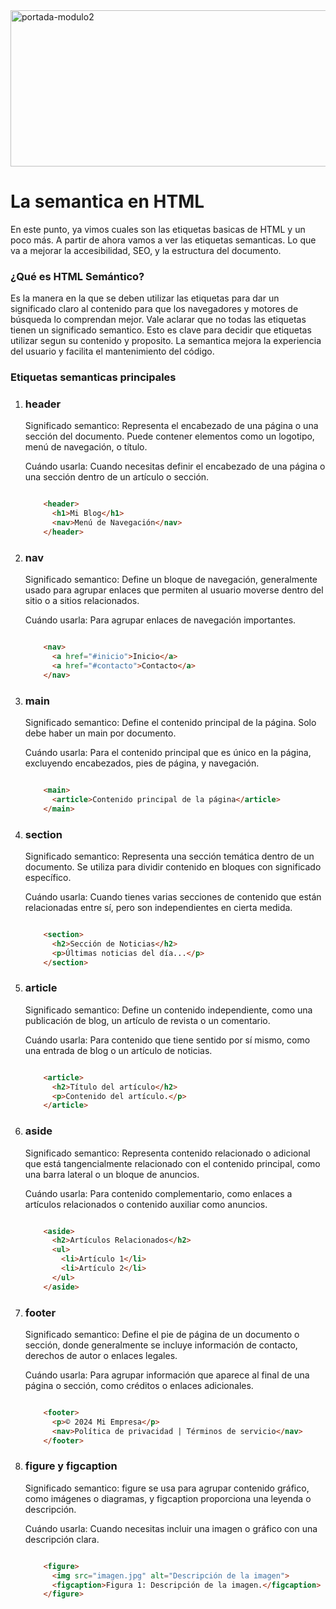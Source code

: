 <img width="1280" height="250" alt="portada-modulo2" src="https://github.com/user-attachments/assets/64c849b3-fe02-4f76-bef8-acd3a1a80a4a" />

<h1>La semantica en HTML</h1>

<p>
  En este punto, ya vimos cuales son las etiquetas basicas de HTML y un poco más. A partir de ahora vamos a ver las etiquetas semanticas. 
  Lo que va a mejorar la accesibilidad, SEO, y la estructura del documento.
</p>

<h3>¿Qué es HTML Semántico?</h3>

<p>
  Es la manera en la que se deben utilizar las etiquetas para dar un significado claro al contenido para que los navegadores y motores de     búsqueda lo comprendan mejor. Vale aclarar que no todas las etiquetas tienen un significado semantico. Esto es clave para decidir 
  que etiquetas utilizar segun su contenido y proposito. La semantica mejora la experiencia del usuario y facilita el mantenimiento 
  del código.
</p>

<h3>Etiquetas semanticas principales</h3>

<ol>
  <li>
    <h3>header</h3>
    <p>
      Significado semantico: Representa el encabezado de una página o una sección del documento. Puede contener elementos como
      un logotipo, menú de navegación, o título.
    </p>
    <p>
      Cuándo usarla: Cuando necesitas definir el encabezado de una página o una sección dentro de un artículo o sección.
    </p>
    
```html

    <header>
      <h1>Mi Blog</h1>
      <nav>Menú de Navegación</nav>
    </header>

````

  </li>
  <li><h3>nav</h3>
    <p>
      Significado semantico: Define un bloque de navegación, generalmente usado para agrupar enlaces que permiten al usuario 
      moverse dentro del sitio o a sitios relacionados.
    </p>
    <p>
      Cuándo usarla: Para agrupar enlaces de navegación importantes.
    </p>

```html

    <nav>
      <a href="#inicio">Inicio</a>
      <a href="#contacto">Contacto</a>
    </nav>

````

  </li>
  <li><h3>main</h3> 
    <p>
      Significado semantico: Define el contenido principal de la página. Solo debe haber un main por documento.
    </p>
    <p>
      Cuándo usarla: Para el contenido principal que es único en la página, excluyendo encabezados, pies de página, y navegación.
    </p>
    
```html

    <main>
      <article>Contenido principal de la página</article>
    </main>

````
  </li>
  <li><h3>section</h3>
    <p>
      Significado semantico: Representa una sección temática dentro de un documento. Se utiliza para dividir contenido en bloques 
      con significado específico.
    </p>
    <p>
      Cuándo usarla: Cuando tienes varias secciones de contenido que están relacionadas entre sí, pero son independientes en 
      cierta medida.
    </p>

```html

    <section>
      <h2>Sección de Noticias</h2>
      <p>Últimas noticias del día...</p>
    </section>

````

  </li>
  <li><h3>article</h3> 
    <p>
      Significado semantico: Define un contenido independiente, como una publicación de blog, un artículo de revista o un comentario.
    </p>
    <p>
      Cuándo usarla: Para contenido que tiene sentido por sí mismo, como una entrada de blog o un artículo de noticias.
    </p>
    
```html

    <article>
      <h2>Título del artículo</h2>
      <p>Contenido del artículo.</p>
    </article>

````
  </li>
  <li><h3>aside</h3>
    <p>
      Significado semantico: Representa contenido relacionado o adicional que está tangencialmente relacionado con el 
      contenido principal, como una barra lateral o un bloque de anuncios.
    </p>
    <p>
      Cuándo usarla: Para contenido complementario, como enlaces a artículos relacionados o contenido auxiliar como anuncios.
    </p>

```html

    <aside>
      <h2>Artículos Relacionados</h2>
      <ul>
        <li>Artículo 1</li>
        <li>Artículo 2</li>
      </ul>
    </aside>


````

  </li>
  <li><h3>footer</h3> 
    <p>
      Significado semantico: Define el pie de página de un documento o sección, donde generalmente se incluye información de 
      contacto, derechos de autor o enlaces legales.
    </p>
    <p>
      Cuándo usarla: Para agrupar información que aparece al final de una página o sección, como créditos o enlaces adicionales.
    </p>
    
```html

    <footer>
      <p>© 2024 Mi Empresa</p>
      <nav>Política de privacidad | Términos de servicio</nav>
    </footer>

````
  </li>
  <li><h3>figure y figcaption</h3>
    <p>
      Significado semantico: figure se usa para agrupar contenido gráfico, como imágenes o diagramas, y figcaption proporciona 
      una leyenda o descripción.</p>
    <p>
      Cuándo usarla: Cuando necesitas incluir una imagen o gráfico con una descripción clara.
    </p>

```html

    <figure>
      <img src="imagen.jpg" alt="Descripción de la imagen">
      <figcaption>Figura 1: Descripción de la imagen.</figcaption>
    </figure>

````

  </li>
</ol>

